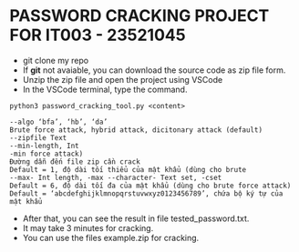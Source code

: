 # PASSWORD CRACKING PROJECT FOR IT003 - 23521045
- git clone my repo
- If **git** not avaiable, you can download the source code as zip file form.
- Unzip the zip file and open the project using VSCode
- In the VSCode terminal, type the command.
```
python3 password_cracking_tool.py <content>
```
```
--algo ‘bfa’, ‘hb’, ‘da’
Brute force attack, hybrid attack, dicitonary attack (default)
--zipfile Text
--min-length, Int
-min force attack)
Đường dẫn đến file zip cần crack
Default = 1, độ dài tối thiểu của mật khẩu (dùng cho brute
--max- Int length, -max --character- Text set, -cset
Default = 6, độ dài tối đa của mật khẩu (dùng cho brute force attack)
Default = ‘abcdefghijklmnopqrstuvwxyz0123456789’, chứa bộ ký tự của mật khẩu
```
- After that, you can see the result in file tested_password.txt.
- It may take 3 minutes for cracking.
- You can use the files example.zip for cracking.
